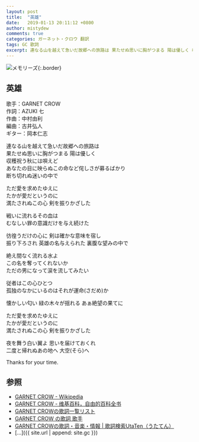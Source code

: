 ```yaml
---
layout: post
title:  "英雄"
date:   2019-01-13 20:11:12 +0800
author: mistydew
comments: true
categories: ガーネット・クロウ 翻訳
tags: GC 歌詞
excerpt: 連なる山を越えて急いだ故郷への旅路は 果たせぬ思いに胸がつまる 陽は優しく 収穫祝う秋には唄えど あなたの目に映らぬこの命など侘しさが募るばかり 断ち切れぬ迷いの中で
---
```

![メモリーズ](https://raw.githubusercontent.com/mistydew/gc2/master/cover/album/Album_09th_%E3%83%A1%E3%83%A2%E3%83%AA%E3%83%BC%E3%82%BA.jpg){:.border}

## 英雄

歌手：GARNET CROW<br>
作詞：AZUKI 七<br>
作曲：中村由利<br>
編曲：古井弘人<br>
ギター：岡本仁志

連なる山を越えて急いだ故郷への旅路は<br>
果たせぬ思いに胸がつまる 陽は優しく<br>
収穫祝う秋には唄えど<br>
あなたの目に映らぬこの命など侘しさが募るばかり<br>
断ち切れぬ迷いの中で

ただ愛を求めたゆえに<br>
たかが愛だというのに<br>
満たされぬこの心 剣を振りかざした

戦いに流れるその血は<br>
むなしい罪の意識だけを与え続けた

彷徨うだけの心に 剣は確かな意味を宿し<br>
振り下ろされ 英雄の名与えられた 裏腹な望みの中で

絶え間なく流れる水よ<br>
この名を奪ってくれないか<br>
ただの男になって涙を流してみたい

従者はこの心ひとつ<br>
孤独のなかにいるのはそれが運命(さだめ)か

懐かしい匂い 緑の木々が揺れる あぁ絶望の果てに

ただ愛を求めたゆえに<br>
たかが愛だというのに<br>
満たされぬこの心 剣を振りかざした

夜を舞う白い翼よ 思いを届けておくれ<br>
二度と帰れぬあの地へ 大空(そら)へ

Thanks for your time.

## 参照
* [GARNET CROW - Wikipedia](https://ja.wikipedia.org/wiki/GARNET_CROW)
* [GARNET CROW - 维基百科，自由的百科全书](https://zh.wikipedia.org/wiki/GARNET_CROW)
* [GARNET CROWの歌詞一覧リスト](https://www.uta-net.com/artist/344)
* [GARNET CROW の歌詞 歌手](http://www.kasi-time.com/subcat-uta-167-1.html)
* [GARNET CROWの歌詞・音楽・情報 \| 歌詞検索UtaTen（うたてん）](https://utaten.com/artist/GARNET+CROW)
* [...]({{ site.url | append: site.gc }})
